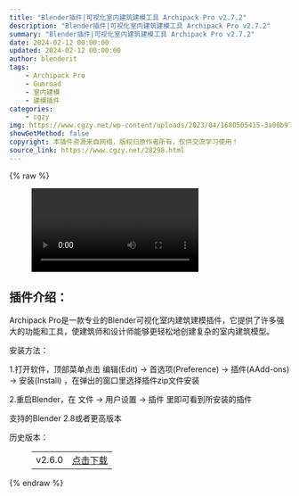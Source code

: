```yaml
---
title: "Blender插件|可视化室内建筑建模工具 Archipack Pro v2.7.2"
description: "Blender插件|可视化室内建筑建模工具 Archipack Pro v2.7.2"
summary: "Blender插件|可视化室内建筑建模工具 Archipack Pro v2.7.2"
date: 2024-02-12 00:00:00
updated: 2024-02-12 00:00:00
author: blenderit
tags: 
    - Archipack Pro
    - Gumroad
    - 室内建模
    - 建模插件
categories:
    - cgzy
img: https://www.cgzy.net/wp-content/uploads/2023/04/1680505415-3a00b973841276b.webp
showGetMethod: false
copyright: 本插件资源来自网络，版权归原作者所有，仅供交流学习使用！
source_link: https://www.cgzy.net/28298.html
---
```


{% raw %}
<figure class="wp-block-video aligncenter"><video controls src="https://cloud.video.taobao.com//play/u/717183932/p/1/e/6/t/1/403637620016.mp4"></video></figure><div class="wp-block-pandastudio-title"><div class="title_style_01"><h2 id="h2-0">插件介绍：</h2></div></div><p class="is-style-text-indent-2em">Archipack Pro是一款专业的Blender可视化室内建筑建模插件，它提供了许多强大的功能和工具，使建筑师和设计师能够更轻松地创建复杂的室内建筑模型。</p><div class="wp-block-pandastudio-title"><div class="title_style_01"><p>安装方法：</p></div></div><p>1.打开软件，顶部菜单点击 编辑(Edit) → 首选项(Preference) → 插件(AAdd-ons) → 安装(Install) ，在弹出的窗口里选择插件zip文件安装</p><p>2.重启Blender，在 文件 → 用户设置 → 插件 里即可看到所安装的插件</p><div class="wp-block-pandastudio-tips"><div class="tip success "><p>支持的Blender 2.8或者更高版本</p>
</div></div><div class="wp-block-pandastudio-title"><div class="title_style_01"><p>历史版本：</p></div></div><figure class="wp-block-table has-medium-font-size"><table><tbody><tr><td>v2.6.0</td><td><a href="https://www.cgzy.net/go?_=043ce25401aHR0cHM6Ly9wYW4uYmFpZHUuY29tL3MvMTByQ3ZsMndWT1JwSnkxZ1VXLUI5V3c%2FcHdkPTQxYXI%3D" target="_blank">点击下载</a></td></tr></tbody></table></figure>
<div style="display: none">cgzy</div>
{% endraw %}